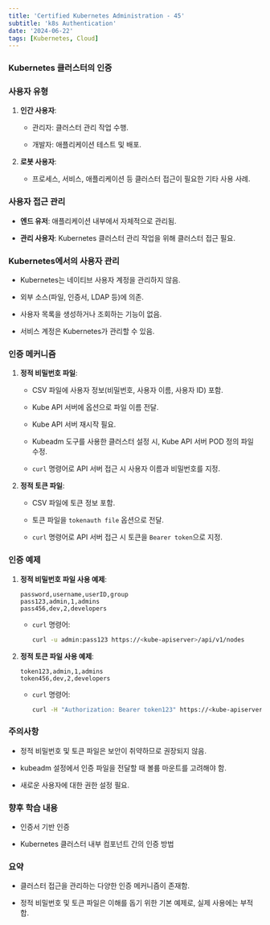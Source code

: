 ```yaml
--- 
title: 'Certified Kubernetes Administration - 45'
subtitle: 'k8s Authentication'
date: '2024-06-22'
tags: [Kubernetes, Cloud]
---
```


### Kubernetes 클러스터의 인증

### 사용자 유형

1. **인간 사용자**:
   
   - 관리자: 클러스터 관리 작업 수행.
   
   - 개발자: 애플리케이션 테스트 및 배포.
2. **로봇 사용자**:
   
   - 프로세스, 서비스, 애플리케이션 등 클러스터 접근이 필요한 기타 사용 사례.

### 사용자 접근 관리

- **엔드 유저**: 애플리케이션 내부에서 자체적으로 관리됨.

- **관리 사용자**: Kubernetes 클러스터 관리 작업을 위해 클러스터 접근 필요.

### Kubernetes에서의 사용자 관리

- Kubernetes는 네이티브 사용자 계정을 관리하지 않음.

- 외부 소스(파일, 인증서, LDAP 등)에 의존.

- 사용자 목록을 생성하거나 조회하는 기능이 없음.

- 서비스 계정은 Kubernetes가 관리할 수 있음.

### 인증 메커니즘

1. **정적 비밀번호 파일**:
   
   - CSV 파일에 사용자 정보(비밀번호, 사용자 이름, 사용자 ID) 포함.
   
   - Kube API 서버에 옵션으로 파일 이름 전달.
   
   - Kube API 서버 재시작 필요.
   
   - Kubeadm 도구를 사용한 클러스터 설정 시, Kube API 서버 POD 정의 파일 수정.
   
   - `curl` 명령어로 API 서버 접근 시 사용자 이름과 비밀번호를 지정.

2. **정적 토큰 파일**:
   
   - CSV 파일에 토큰 정보 포함.
   
   - 토큰 파일을 `tokenauth file` 옵션으로 전달.
   
   - `curl` 명령어로 API 서버 접근 시 토큰을 `Bearer token`으로 지정.

### 인증 예제

1. **정적 비밀번호 파일 사용 예제**:
   ```plaintext
   password,username,userID,group
   pass123,admin,1,admins
   pass456,dev,2,developers
   ```
   
   - `curl` 명령어:
     ```bash
     curl -u admin:pass123 https://<kube-apiserver>/api/v1/nodes
     ```

2. **정적 토큰 파일 사용 예제**:
   ```plaintext
   token123,admin,1,admins
   token456,dev,2,developers
   ```
   
   - `curl` 명령어:
     ```bash
     curl -H "Authorization: Bearer token123" https://<kube-apiserver>/api/v1/nodes
     ```

### 주의사항

- 정적 비밀번호 및 토큰 파일은 보안이 취약하므로 권장되지 않음.

- kubeadm 설정에서 인증 파일을 전달할 때 볼륨 마운트를 고려해야 함.

- 새로운 사용자에 대한 권한 설정 필요.

### 향후 학습 내용

- 인증서 기반 인증

- Kubernetes 클러스터 내부 컴포넌트 간의 인증 방법

### 요약

- 클러스터 접근을 관리하는 다양한 인증 메커니즘이 존재함.

- 정적 비밀번호 및 토큰 파일은 이해를 돕기 위한 기본 예제로, 실제 사용에는 부적합.